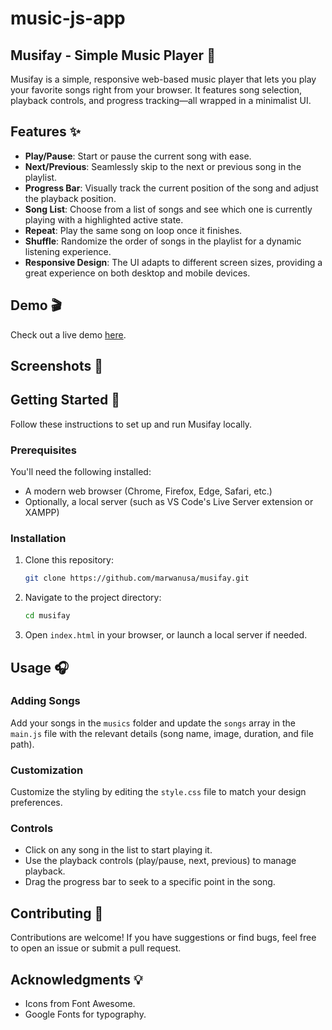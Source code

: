 # music-js-app
## Musifay - Simple Music Player 🎵
Musifay is a simple, responsive web-based music player that lets you play your favorite songs right from your browser. It features song selection, playback controls, and progress tracking—all wrapped in a minimalist UI.

## Features ✨
- **Play/Pause**: Start or pause the current song with ease.
- **Next/Previous**: Seamlessly skip to the next or previous song in the playlist.
- **Progress Bar**: Visually track the current position of the song and adjust the playback position.
- **Song List**: Choose from a list of songs and see which one is currently playing with a highlighted active state.
- **Repeat**: Play the same song on loop once it finishes.
- **Shuffle**: Randomize the order of songs in the playlist for a dynamic listening experience.
- **Responsive Design**: The UI adapts to different screen sizes, providing a great experience on both desktop and mobile devices.

## Demo 🎬
Check out a live demo [here](#).

## Screenshots 📸

## Getting Started 🚀
Follow these instructions to set up and run Musifay locally.

### Prerequisites
You'll need the following installed:
- A modern web browser (Chrome, Firefox, Edge, Safari, etc.)
- Optionally, a local server (such as VS Code's Live Server extension or XAMPP)

### Installation
1. Clone this repository:
    ```bash
    git clone https://github.com/marwanusa/musifay.git
    ```
2. Navigate to the project directory:
    ```bash
    cd musifay
    ```
3. Open `index.html` in your browser, or launch a local server if needed.

## Usage 🎧
### Adding Songs
Add your songs in the `musics` folder and update the `songs` array in the `main.js` file with the relevant details (song name, image, duration, and file path).

### Customization
Customize the styling by editing the `style.css` file to match your design preferences.

### Controls
- Click on any song in the list to start playing it.
- Use the playback controls (play/pause, next, previous) to manage playback.
- Drag the progress bar to seek to a specific point in the song.

## Contributing 🤝
Contributions are welcome! If you have suggestions or find bugs, feel free to open an issue or submit a pull request.

## Acknowledgments 💡
- Icons from Font Awesome.
- Google Fonts for typography.

